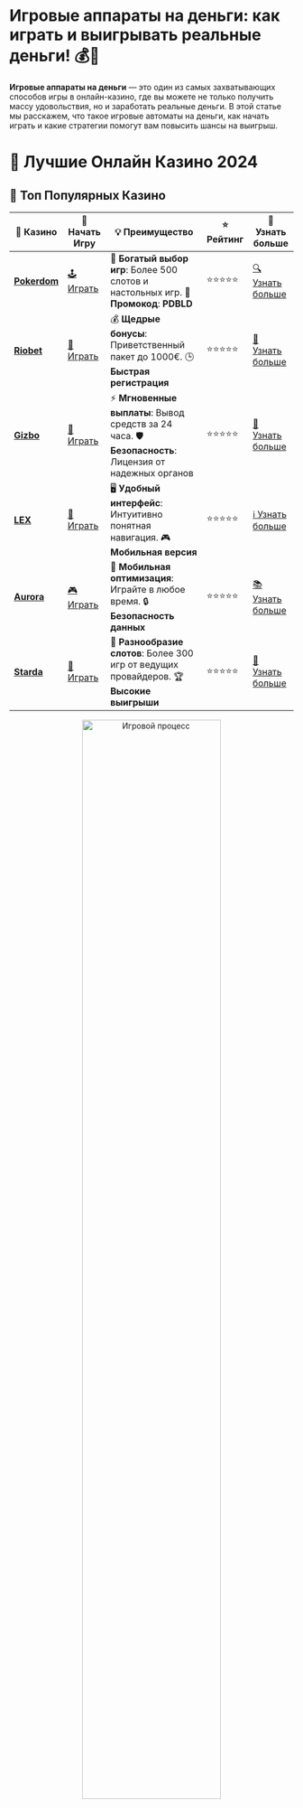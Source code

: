 # **Игровые аппараты на деньги: как играть и выигрывать реальные деньги! 💰🎰**

**Игровые аппараты на деньги** — это один из самых захватывающих способов игры в онлайн-казино, где вы можете не только получить массу удовольствия, но и заработать реальные деньги. В этой статье мы расскажем, что такое игровые автоматы на деньги, как начать играть и какие стратегии помогут вам повысить шансы на выигрыш.

# 🎰 Лучшие Онлайн Казино 2024

## 🌟 Топ Популярных Казино

| 🎲 **Казино** | 🔗 **Начать Игру** | 💡 **Преимущество** | ⭐ **Рейтинг** | 🔗 **Узнать больше** |
|--------------|---------------------|---------------------|----------------|----------------------|
| [**Pokerdom**](https://brandplay.link/4k77v2yx) | [🕹️ Играть](https://brandplay.link/4k77v2yx) | 🎉 **Богатый выбор игр**: Более 500 слотов и настольных игр. 🎁 **Промокод**: **PDBLD** | ⭐⭐⭐⭐⭐ | [🔍 Узнать больше](https://brandplay.link/4k77v2yx) |
| [**Riobet**](https://brandplay.link/7xBLTPyj) | [🎰 Играть](https://brandplay.link/7xBLTPyj) | 💰 **Щедрые бонусы**: Приветственный пакет до 1000€. 🕒 **Быстрая регистрация** | ⭐⭐⭐⭐⭐ | [📖 Узнать больше](https://brandplay.link/7xBLTPyj) |
| [**Gizbo**](https://brandplay.link/bprXw4YV) | [🎲 Играть](https://brandplay.link/bprXw4YV) | ⚡ **Мгновенные выплаты**: Вывод средств за 24 часа. 🛡️ **Безопасность**: Лицензия от надежных органов | ⭐⭐⭐⭐⭐ | [📝 Узнать больше](https://brandplay.link/bprXw4YV) |
| [**LEX**](https://brandplay.link/zW4hdDFV) | [🤑 Играть](https://brandplay.link/zW4hdDFV) | 🖥️ **Удобный интерфейс**: Интуитивно понятная навигация. 🎮 **Мобильная версия** | ⭐⭐⭐⭐⭐ | [ℹ️ Узнать больше](https://brandplay.link/zW4hdDFV) |
| [**Aurora**](https://10trafic-stat2.com/click/668546556bcc6313411604bd/6766/13032/subaccount) | [🎮 Играть](https://10trafic-stat2.com/click/668546556bcc6313411604bd/6766/13032/subaccount) | 📱 **Мобильная оптимизация**: Играйте в любое время. 🔒 **Безопасность данных** | ⭐⭐⭐⭐⭐ | [📚 Узнать больше](https://10trafic-stat2.com/click/668546556bcc6313411604bd/6766/13032/subaccount) |
| [**Starda**](https://brandplay.link/fB7xwRFL) | [🎯 Играть](https://brandplay.link/fB7xwRFL) | 🎰 **Разнообразие слотов**: Более 300 игр от ведущих провайдеров. 🏆 **Высокие выигрыши** | ⭐⭐⭐⭐⭐ | [🔎 Узнать больше](https://brandplay.link/fB7xwRFL) |

<div align="center">
    <img src="https://i.pinimg.com/originals/87/9e/b9/879eb9354dd0699582408b68f2e253b2.gif" alt="Игровой процесс" width="70%">
</div>

## 💎 Лучшие Бонусы и Акции

| 🎲 **Казино** | 🔗 **Начать Игру** | 💡 **Преимущество** | ⭐ **Рейтинг** | 🔗 **Узнать больше** |
|--------------|---------------------|---------------------|----------------|----------------------|
| [**Kometa**](https://brandplay.link/8ZymQJV8) | [🎰 Играть](https://brandplay.link/8ZymQJV8) | 🎁 **Эксклюзивные бонусы**: Регулярные акции и промо. 🔄 **Программы лояльности** | ⭐⭐⭐⭐☆ | [🔍 Узнать больше](https://brandplay.link/8ZymQJV8) |
| [**R7**](https://brandplay.link/bMd3Yjsw) | [🕹️ Играть](https://brandplay.link/bMd3Yjsw) | 🕒 **Круглосуточная поддержка**: Всегда на связи. 💸 **Высокие лимиты** | ⭐⭐⭐⭐☆ | [📖 Узнать больше](https://brandplay.link/bMd3Yjsw) |
| [**7K**](https://brandplay.link/BvQyFShp) | [🎲 Играть](https://brandplay.link/BvQyFShp) | 🌟 **Эксклюзивные бонусы**: Только для VIP игроков. 🎉 **Сезонные акции** | ⭐⭐⭐⭐☆ | [📝 Узнать больше](https://brandplay.link/BvQyFShp) |
| [**Kent**](https://brandplay.link/Fv2WP3js) | [🤑 Играть](https://brandplay.link/Fv2WP3js) | 📈 **Высокий RTP**: Более 98%. 💼 **Профессиональная поддержка** | ⭐⭐⭐⭐☆ | [ℹ️ Узнать больше](https://brandplay.link/Fv2WP3js) |
| [**1Xslots**](https://brandplay.link/hSB1khtr) | [🎮 Играть](https://brandplay.link/hSB1khtr) | 🎉 **Множество акций**: Еженедельные бонусы и турниры. 🛡️ **Безопасность** | ⭐⭐⭐⭐☆ | [📚 Узнать больше](https://brandplay.link/hSB1khtr) |
| [**Gama**](https://brandplay.link/j6NMKsDz) | [🎯 Играть](https://brandplay.link/j6NMKsDz) | 🔍 **Интуитивный интерфейс**: Легкость использования. 🏅 **Престижные турниры** | ⭐⭐⭐⭐☆ | [🔎 Узнать больше](https://brandplay.link/j6NMKsDz) |

<div align="center">
    <img src="https://i.pinimg.com/originals/87/9e/b9/879eb9354dd0699582408b68f2e253b2.gif" alt="Игровой процесс" width="70%">
</div>

## 🚀 Быстрые Выигрыши и Поддержка

| 🎲 **Казино** | 🔗 **Начать Игру** | 💡 **Преимущество** | ⭐ **Рейтинг** | 🔗 **Узнать больше** |
|--------------|---------------------|---------------------|----------------|----------------------|
| [**Onion**](https://brandplay.link/zBGRVpQ9) | [🎰 Играть](https://brandplay.link/zBGRVpQ9) | 🤑 **Низкие ставки**: Идеально для начинающих. 🔄 **Быстрые выводы** | ⭐⭐⭐⭐☆ | [🔍 Узнать больше](https://brandplay.link/zBGRVpQ9) |
| [**Чемпион**](https://temon-gter.cfd/go/lRq?p80412p304504pcc44t17455) | [🕹️ Играть](https://temon-gter.cfd/go/lRq?p80412p304504pcc44t17455) | 🏅 **Лояльная программа**: Награды за активность. 🎁 **Ежемесячные бонусы** | ⭐⭐⭐⭐☆ | [📖 Узнать больше](https://temon-gter.cfd/go/lRq?p80412p304504pcc44t17455) |
| [**Vavada**](https://vavadapartner.pro/?promo=ea5c9275-6854-4505-94fc-95ab18221945-linkb2) | [🎲 Играть](https://vavadapartner.pro/?promo=ea5c9275-6854-4505-94fc-95ab18221945-linkb2) | 🚀 **Быстрая регистрация**: Начните играть мгновенно. 🔐 **Безопасные транзакции** | ⭐⭐⭐⭐☆ | [📝 Узнать больше](https://vavadapartner.pro/?promo=ea5c9275-6854-4505-94fc-95ab18221945-linkb2) |
| [**Friends**](https://gofriends.kim/linkb2) | [🤑 Играть](https://gofriends.kim/linkb2) | 🤝 **Социальные игры**: Играйте с друзьями. 🌐 **Мультиплатформенность** | ⭐⭐⭐⭐☆ | [ℹ️ Узнать больше](https://gofriends.kim/linkb2) |
| [**1WIN**](https://brandplay.link/smXVpBbG) | [🎮 Играть](https://brandplay.link/smXVpBbG) | 🏆 **Спортивные ставки**: Широкий выбор видов спорта. 💵 **Высокие коэффициенты** | ⭐⭐⭐⭐☆ | [📚 Узнать больше](https://brandplay.link/smXVpBbG) |
| [**Drip**](https://drp-ircp01.com/c07e6a3db) | [🎯 Играть](https://drp-ircp01.com/c07e6a3db) | 🌐 **Инновационные игры**: Новейшие игровые технологии. 🛡️ **Высокая безопасность** | ⭐⭐⭐⭐☆ | [🔎 Узнать больше](https://drp-ircp01.com/c07e6a3db) |
| [**JoyCasino**](https://rpc30.call2me.pro/?/ru/registration?apkpop=0&partner=p24970p3291217pc98f) | [🎰 Играть](https://rpc30.call2me.pro/?/ru/registration?apkpop=0&partner=p24970p3291217pc98f) | 🎁 **Приятные бонусы**: Ежедневные акции и подарки. 🕹️ **Разнообразие игр** | ⭐⭐⭐⭐☆ | [🔍 Узнать больше](https://rpc30.call2me.pro/?/ru/registration?apkpop=0&partner=p24970p3291217pc98f) |

<div align="center">
    <img src="https://i.pinimg.com/originals/87/9e/b9/879eb9354dd0699582408b68f2e253b2.gif" alt="Игровой процесс" width="70%">
</div>
---

✨ **Выбирайте лучшее казино для себя и наслаждайтесь игрой! Удачи!** ✨
![Игровые аппараты](https://i.pinimg.com/originals/a9/29/6e/a9296ea1cf6a7c20a985e593451f0323.png)

## Что такое **игровые аппараты на деньги**? 🎮💸

**Игровые аппараты на деньги** — это электронные устройства или онлайн-игры, где игрок делает ставки на реальные деньги, а затем запускает барабаны с целью получения выигрыша. Все выигрыши зависят от случайных чисел, что делает каждый спин уникальным. 

В таких играх используются различные символы, которые могут формировать выигрышные комбинации на линии. В зависимости от конкретного автомата, ставки могут варьироваться от нескольких копеек до десятков тысяч рублей.

## Как начать играть в **игровые аппараты на деньги**? 🔑💡

### 1. **Выберите надежное онлайн-казино** 🏅🌐
Перед тем как начать играть на реальные деньги, необходимо выбрать надежное и лицензированное онлайн-казино. Убедитесь, что казино имеет хорошую репутацию, предлагает безопасные способы ввода и вывода средств, а также имеет положительные отзывы игроков.

### 2. **Создайте аккаунт** 📝🔒
Для игры на реальные деньги вам нужно зарегистрироваться в выбранном казино. В процессе регистрации вам потребуется указать личные данные, а также выбрать способ оплаты для внесения депозита.

### 3. **Пополните счет** 💳💸
После регистрации и подтверждения аккаунта вам нужно пополнить баланс, чтобы начать ставить деньги. Многие онлайн-казино предлагают различные способы пополнения, включая банковские карты, электронные кошельки и криптовалюты.

### 4. **Выберите игровой автомат** 🎰✨
Теперь, когда у вас есть деньги на счету, выберите игровой автомат, который вам нравится. Современные игровые аппараты предлагают огромное разнообразие тем, от классических фруктовых слотов до сложных видеослотов с бонусами и фриспинами.

### 5. **Сделайте ставку и начните играть** 🎯🌀
После выбора аппарата настройте размер ставки и нажмите кнопку для запуска барабанов. Если выпала выигрышная комбинация, вам начисляется приз. Если нет — вы можете повторить ставку или попробовать новый слот.

## Как выигрывать на **игровых автоматах на деньги**? 💎🎉

Хотя все игровые аппараты работают на основе генератора случайных чисел (RNG), есть несколько стратегий, которые могут помочь вам повысить шансы на успех.

### 1. **Выберите игры с высоким RTP** 📊🎰
RTP (Return to Player) — это показатель, который указывает, какую часть ваших ставок игра вернет игроку в виде выигрышей. Чем выше этот процент, тем выше ваши шансы на долгосрочный выигрыш. Ищите слоты с RTP от 95% и выше.

### 2. **Используйте бонусы и фриспины** 🎁💥
Многие казино предлагают бонусы за регистрацию и депозиты, а также фриспины, которые можно использовать для игры в **игровые аппараты на деньги** без дополнительных затрат. Эти бонусы увеличивают ваши шансы на выигрыш, не рискуя собственными деньгами.

### 3. **Управляйте банкроллом** 💵📊
Управление банкроллом — ключевая часть игры на реальные деньги. Разделите свой депозит на несколько частей и ставьте только определенную сумму на каждое вращение. Это поможет вам продлить время игры и уменьшить риски.

### 4. **Играйте в демо-режиме перед реальными ставками** 🆓🎮
Если вы не уверены в своем выборе игрового аппарата, начните с демо-версии, чтобы ознакомиться с механикой игры и понять, как она работает. Это поможет вам избежать лишних потерь.

## Популярные типы **игровых аппаратов на деньги** 🎰🤑

### 1. **Классические слоты** 🍒🍉
Классические игровые аппараты, как правило, имеют три барабана и несколько линий выплат. Такие аппараты часто используют символы фруктов и простые правила, что делает их отличным выбором для новичков.

### 2. **Видеослоты** 🎥🌟
Видеослоты — это более современные аппараты с пятью барабанами и множеством бонусных функций. Они могут включать фриспины, множители, расширяющиеся символы и другие интересные опции. Некоторые видеослоты основаны на популярных фильмах или книгах, что делает их еще более захватывающими.

### 3. **Прогрессивные джекпоты** 💰🏆
Прогрессивные джекпоты — это слоты, где часть ставки каждого игрока добавляется в общий призовой фонд, который может достичь миллионами рублей. Если вы играете в такие слоты, то каждый спин может принести вам огромный выигрыш.

### 4. **3D слоты** 🎮🚀
3D слоты предлагают уникальную графику и анимацию, создавая эффект полного погружения в игру. Они идеально подходят для игроков, которые ищут не только выигрыши, но и зрелищные эффекты.

## Как выбрать **игровые аппараты на деньги**? 🧐🎯

### 1. **Ищите надежные слоты с проверенной историей** 🏅
Важно выбирать аппараты от известных разработчиков, таких как Microgaming, NetEnt, Play'n GO и других, чьи игры проходят независимые проверки и обладают высокой честностью.

### 2. **Обратите внимание на бонусные функции** 🎉🔮
Лучшие слоты всегда предлагают разнообразные бонусные функции, такие как бесплатные вращения, дополнительные множители, бонусные игры и другие возможности для увеличения выигрыша.

### 3. **Читайте отзывы игроков** 📝⭐
Отзывы других игроков могут помочь вам понять, какие слоты лучше всего подходят для игры на деньги. Оцените их по частоте выигрышей и суммам выплат.

## Заключение: как получать удовольствие от **игровых аппаратов на деньги**? 🎰💰

**Игровые аппараты на деньги** — это отличный способ испытать удачу и, возможно, заработать реальные деньги. Главное — играть ответственно и понимать, что азартные игры — это в первую очередь развлечение. Используйте бонусы, управляйте своим банкроллом и выбирайте проверенные казино для безопасной игры. Удачи и больших выигрышей! 🎉💎
